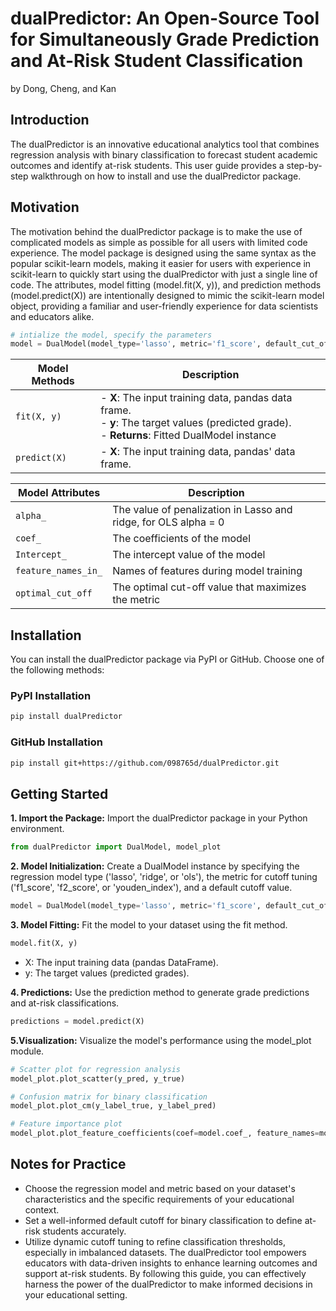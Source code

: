 # dualPredictor: An Open-Source Tool for Simultaneously Grade Prediction and At-Risk Student Classification

by Dong, Cheng, and Kan

## Introduction

The dualPredictor is an innovative educational analytics tool that combines regression analysis with binary classification to forecast student academic outcomes and identify at-risk students. This user guide provides a step-by-step walkthrough on how to install and use the dualPredictor package.

## Motivation
The motivation behind the dualPredictor package is to make the use of complicated models as simple as possible for all users with limited code experience. The model package is designed using the same syntax as the popular scikit-learn models, making it easier for users with experience in scikit-learn to quickly start using the dualPredictor with just a single line of code. The attributes, model fitting (model.fit(X, y)), and prediction methods (model.predict(X)) are intentionally designed to mimic the scikit-learn model object, providing a familiar and user-friendly experience for data scientists and educators alike.
```python
# intialize the model, specify the parameters
model = DualModel(model_type='lasso', metric='f1_score', default_cut_off=2.5)
```

| Model Methods | Description |
|--------------|-------------|
| `fit(X, y)`  | - **X**: The input training data, pandas data frame. <br> - **y**: The target values (predicted grade). <br> - **Returns**: Fitted DualModel instance |
| `predict(X)` | - **X**: The input training data, pandas' data frame. |

| Model Attributes   | Description                                                   |
|--------------------|---------------------------------------------------------------|
| `alpha_`           | The value of penalization in Lasso and ridge, for OLS alpha = 0 |
| `coef_`            | The coefficients of the model                                  |
| `Intercept_`       | The intercept value of the model                               |
| `feature_names_in_`| Names of features during model training                        |
| `optimal_cut_off`  | The optimal cut-off value that maximizes the metric            |

## Installation

You can install the dualPredictor package via PyPI or GitHub. Choose one of the following methods:

### PyPI Installation

```bash
pip install dualPredictor
```
### GitHub Installation
```bash
pip install git+https://github.com/098765d/dualPredictor.git
```

## Getting Started
**1. Import the Package:** Import the dualPredictor package in your Python environment.
```python
from dualPredictor import DualModel, model_plot
```
**2. Model Initialization:** Create a DualModel instance by specifying the regression model type ('lasso', 'ridge', or 'ols'), the metric for cutoff tuning ('f1_score', 'f2_score', or 'youden_index'), and a default cutoff value.
```python
model = DualModel(model_type='lasso', metric='f1_score', default_cut_off=2.5)
```
**3. Model Fitting:** Fit the model to your dataset using the fit method.
```python
model.fit(X, y)
```
- X: The input training data (pandas DataFrame).
- y: The target values (predicted grades).

**4. Predictions:** Use the prediction method to generate grade predictions and at-risk classifications.
  ```python
predictions = model.predict(X)
```

**5.Visualization:** Visualize the model's performance using the model_plot module.
```python
# Scatter plot for regression analysis
model_plot.plot_scatter(y_pred, y_true)

# Confusion matrix for binary classification
model_plot.plot_cm(y_label_true, y_label_pred)

# Feature importance plot
model_plot.plot_feature_coefficients(coef=model.coef_, feature_names=model.feature_names_in_)
```

## Notes for Practice
- Choose the regression model and metric based on your dataset's characteristics and the specific requirements of your educational context.
- Set a well-informed default cutoff for binary classification to define at-risk students accurately.
- Utilize dynamic cutoff tuning to refine classification thresholds, especially in imbalanced datasets.
The dualPredictor tool empowers educators with data-driven insights to enhance learning outcomes and support at-risk students. By following this guide, you can effectively harness the power of the dualPredictor to make informed decisions in your educational setting.
